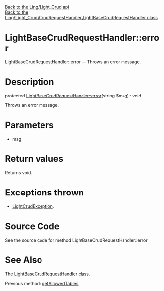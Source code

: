 [Back to the Ling/Light_Crud api](https://github.com/lingtalfi/Light_Crud/blob/master/doc/api/Ling/Light_Crud.md)<br>
[Back to the Ling\Light_Crud\CrudRequestHandler\LightBaseCrudRequestHandler class](https://github.com/lingtalfi/Light_Crud/blob/master/doc/api/Ling/Light_Crud/CrudRequestHandler/LightBaseCrudRequestHandler.md)


LightBaseCrudRequestHandler::error
================



LightBaseCrudRequestHandler::error — Throws an error message.




Description
================


protected [LightBaseCrudRequestHandler::error](https://github.com/lingtalfi/Light_Crud/blob/master/doc/api/Ling/Light_Crud/CrudRequestHandler/LightBaseCrudRequestHandler/error.md)(string $msg) : void




Throws an error message.




Parameters
================


- msg

    


Return values
================

Returns void.


Exceptions thrown
================

- [LightCrudException](https://github.com/lingtalfi/Light_Crud/blob/master/doc/api/Ling/Light_Crud/Exception/LightCrudException.md).&nbsp;







Source Code
===========
See the source code for method [LightBaseCrudRequestHandler::error](https://github.com/lingtalfi/Light_Crud/blob/master/CrudRequestHandler/LightBaseCrudRequestHandler.php#L304-L307)


See Also
================

The [LightBaseCrudRequestHandler](https://github.com/lingtalfi/Light_Crud/blob/master/doc/api/Ling/Light_Crud/CrudRequestHandler/LightBaseCrudRequestHandler.md) class.

Previous method: [getAllowedTables](https://github.com/lingtalfi/Light_Crud/blob/master/doc/api/Ling/Light_Crud/CrudRequestHandler/LightBaseCrudRequestHandler/getAllowedTables.md)<br>

